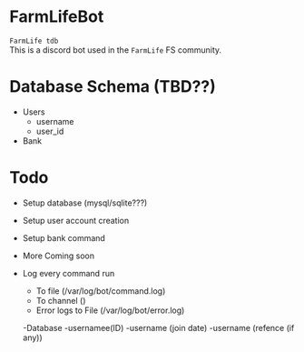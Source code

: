 # FarmLifeBot
`FarmLife tdb`\
This is a discord bot used in the `FarmLife` FS community.

# Database Schema (TBD??)
- Users
  - username
  - user_id
- Bank 

# Todo
- Setup database (mysql/sqlite???)
- Setup user account creation
- Setup bank command
- More Coming soon
- Log every command run
  - To file (/var/log/bot/command.log)
  - To channel ()
  - Error logs to File (/var/log/bot/error.log)


  -Database
    -usernamee(ID)
  -username (join date)
  -username (refence (if any))
   

